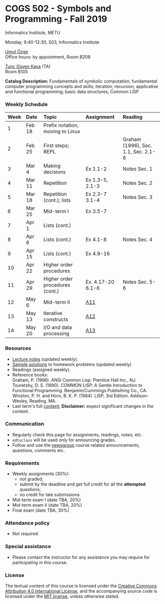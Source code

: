 # COGS 502 - Symbols and Programming - Fall 2019
Informatics Institute, METU

Monday, 9:40-12:30, S03, Informatics Institute

[Umut Özge](https://umutozge.github.io)  
Office hours: by appointment, Room B208

[Tunç Güven Kaya](mailto:tuncgk@gmail.com) (TA)  
Room B105


**Catalog Description:** Fundamentals of symbolic computation; fundamental computer programming concepts and skills; iteration; recursion; applicative and functional programming; basic data structures; Common LISP


### Weekly Schedule

|Week| Date   | Topic |  Assignment | Reading
:---|:---|:---|:---|:--- 
1   | Feb 18  | Prefix notation, moving to Linux | 
2   | Feb 25 | First steps; REPL | | Graham (1996), Sec. 1.1, Sec. 2.1-6 | 
3   | Mar 4 | Making decisions | Ex 1.1-2 | Notes Sec. 1 | 
4   | Mar 11 | Repetition |Ex 1.3-5, 2.1-3  | Notes Sec. 2 |
5   | Mar 18  | Repetition (cont.); lists  | Ex 2.3-7 3.1-4 | Notes Sec. 3| 
6   | Mar 25  | Mid-term I  | Ex 3.5-7 |
7   | Apr 1 | Lists (cont.) |  |
8   | Apr 8 | Lists (cont.) | Ex 4.1-8 | Notes Sec. 4 |
9   | Apr 15 | Lists (cont.)  | Ex 4.9-16 | |
10  | Apr 22  | Higher order procedures | |
11  | Apr 29 | Higher order procedures (cont.)|Ex. 4.17-20 6.1-6 | Notes Sec. 5-6 |
12  | May 6 | Mid-term II | [A11](assignments/cogs502-assignment-11.pdf)  |
13  | May 13 | Iterative constructs | [A12](assignments/cogs502-assignment-12.pdf)  |
14  | May 20  |  I/O and data processing |[A13](assignments/cogs502-assignment-13.pdf)  |

### Resources 

* [Lecture notes](notes/cogs502-lecture-notes.pdf) (updated weekly).
* [Sample solutions](code/solutions.lisp) to homework problems (updated weekly)
* Readings (assigned weekly).
* Reference books:  
	Graham, P. (1996). ANSI Common Lisp. Prentice Hall Inc., NJ.  
	Touretzky, D. S. (1990). COMMON LISP: A Gentle Introduction to Functional Programming. Benjamin/Cummings Publisihing Co., CA.  
	Winston, P. H. and Horn, B. K. P. (1984). LISP, 3rd Edition. Addison-Wesley, Reading, MA.  
* Last term's full [content](var/symbols-and-programming-2018-Fall.zip); **Disclaimer:** expect significant changes in the content.


### Communication

* Regularly check this page for assignments, readings, notes, etc.
* `odtuclass` will be used only for announcing grades.
* Follow and use the [newsgroup](https://groups.google.com/forum/#!forum/metu-cogs-502-symbols-and-programming) course related announcements, questions, comments etc. 

### Requirements

* Weekly assignments (30%): 
	- not graded; 
	- submit by the deadline and get full credit for all the **attempted** questions;
	- no credit for late submissions.
* Mid-term exam I (date TBA, 20%)
* Mid-term exam II (date TBA, 20%)
* Final exam (date TBA, 30%)

### Attendance policy

* Not required.

### Special assistance

* Please contact the instructor for any assistance you may require for participating in this course.

### License
The textual content of this course is licensed under the [Creative Commons Attribution 4.0 International License](https://creativecommons.org/licenses/by/4.0/), and the accompanying source code is licensed under the [MIT license](http://opensource.org/licenses/mit-license.php), unless otherwise stated.
